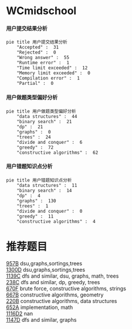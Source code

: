 # WCmidschool

<!-- tabs:start -->



#### **用户提交结果分析**

```mermaid
pie title 用户提交结果分析
    "Accepted" :  31
    "Rejected" :  0
    "Wrong answer" :  55
    "Runtime error" :  1
    "Time limit exceeded" :  12
    "Memory limit exceeded" :  0
    "Compilation error" :  1
    "Partial" :  0
```

#### **用户做题类型偏好分析**

```mermaid
pie title 用户做题类型偏好分析
    "data structures" :  44
    "binary search" :  21
    "dp" :  21
    "graphs" :  0
    "trees" :  24
    "divide and conquer" :  6
    "greedy" :  72
    "constructive algorithms" :  62
```
#### **用户错题知识点分析**

```mermaid
pie title 用户错题知识点分析
    "data structures" :  11
    "binary search" :  14
    "dp" :  4
    "graphs" :  130
    "trees" :  1
    "divide and conquer" :  0
    "greedy" :  11
    "constructive algorithms" :  4
```



<!-- tabs:end -->
# 推荐题目
[957B](https://codeforces.com/contest/957/problem/B)		dsu,graphs,sortings,trees		  
[1300D](https://codeforces.com/contest/1300/problem/D)		dsu,graphs,sortings,trees		  
[1139C](https://codeforces.com/contest/1139/problem/C)		dfs and similar,
                        dsu,
                        graphs,
                        math,
                        trees		  
[238C](https://codeforces.com/contest/238/problem/C)		dfs and similar,
                        dp,
                        greedy,
                        trees		  
[670F](https://codeforces.com/contest/670/problem/F)		brute force,
                        constructive algorithms,
                        strings		  
[667B](https://codeforces.com/contest/667/problem/B)		constructive algorithms,
                        geometry		  
[220B](https://codeforces.com/contest/220/problem/B)		constructive algorithms,
                        data structures		  
[652A](https://codeforces.com/contest/652/problem/A)		implementation,
                        math		  
[1116D2](https://codeforces.com/contest/1116D/problem/2)		nan		  
[1147D](https://codeforces.com/contest/1147/problem/D)		dfs and similar,
                        graphs		  
